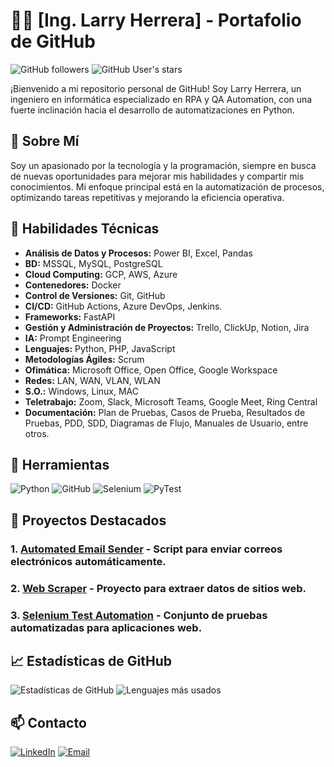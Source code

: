 # 🧑‍💻 [Ing. Larry Herrera] - Portafolio de GitHub
  
![GitHub followers](https://img.shields.io/github/followers/larsai85?style=social)
![GitHub User's stars](https://img.shields.io/github/stars/larsai85?style=social)

¡Bienvenido a mi repositorio personal de GitHub! Soy Larry Herrera, un ingeniero en informática especializado en RPA y QA Automation, con una fuerte inclinación hacia el desarrollo de automatizaciones en Python.

## 📌 Sobre Mí

Soy un apasionado por la tecnología y la programación, siempre en busca de nuevas oportunidades para mejorar mis habilidades y compartir mis conocimientos. Mi enfoque principal está en la automatización de procesos, optimizando tareas repetitivas y mejorando la eficiencia operativa.

## 🚀 Habilidades Técnicas

- **Análisis de Datos y Procesos:** Power BI, Excel, Pandas
- **BD:** MSSQL, MySQL, PostgreSQL
- **Cloud Computing:** GCP, AWS, Azure
- **Contenedores:** Docker
- **Control de Versiones:** Git, GitHub
- **CI/CD:** GitHub Actions, Azure DevOps, Jenkins.
- **Frameworks:** FastAPI
- **Gestión y Administración de Proyectos:** Trello, ClickUp, Notion, Jira
- **IA:** Prompt Engineering
- **Lenguajes:** Python, PHP, JavaScript
- **Metodologías Ágiles:** Scrum
- **Ofimática:** Microsoft Office, Open Office, Google Workspace
- **Redes:** LAN, WAN, VLAN, WLAN
- **S.O.:** Windows, Linux, MAC
- **Teletrabajo:** Zoom, Slack, Microsoft Teams, Google Meet, Ring Central
- **Documentación:** Plan de Pruebas, Casos de Prueba, Resultados de Pruebas, PDD, SDD, Diagramas de Flujo, Manuales de Usuario, entre otros.

## 🚀 Herramientas
![Python](https://img.shields.io/badge/Python-3776AB?style=for-the-badge&logo=python&logoColor=white)
![GitHub](https://img.shields.io/badge/GitHub-181717?style=for-the-badge&logo=github&logoColor=white)
![Selenium](https://img.shields.io/badge/Selenium-43B02A?style=for-the-badge&logo=selenium&logoColor=white)
![PyTest](https://img.shields.io/badge/PyTest-0A9EDC?style=for-the-badge&logo=pytest&logoColor=white)

## 🌟 Proyectos Destacados
### 1. [Automated Email Sender]() - Script para enviar correos electrónicos automáticamente.
### 2. [Web Scraper]() - Proyecto para extraer datos de sitios web.
### 3. [Selenium Test Automation]() - Conjunto de pruebas automatizadas para aplicaciones web.

## 📈 Estadísticas de GitHub
![Estadísticas de GitHub](https://github-readme-stats.vercel.app/api?username=larsai85&show_icons=true&theme=radical)
![Lenguajes más usados](https://github-readme-stats.vercel.app/api/top-langs/?username=larsai85&layout=compact&theme=radical)

## 📫 Contacto
[![LinkedIn](https://img.shields.io/badge/LinkedIn-0A66C2?style=for-the-badge&logo=linkedin&logoColor=white)](https://www.linkedin.com/in/larry-alexander-herrera/)
[![Email](https://img.shields.io/badge/Email-D14836?style=for-the-badge&logo=gmail&logoColor=white)](mailto:larsai85@gmail.com)
